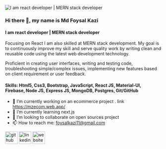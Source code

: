 
![I am react developer | MERN stack developer](https://media-exp1.licdn.com/dms/image/C5616AQFqPudpNczTsw/profile-displaybackgroundimage-shrink_350_1400/0/1630571591189?e=1637193600&v=beta&t=55DDDukn8XsSaLWEBRm3gUroCiA52FJWAmdnfTX2POc)
### Hi there 👋, my name is Md Foysal Kazi
#### I am react developer | MERN stack developer

Focusing on React I am also skilled at MERN stack development. My goal is to continuously improve my skill and serve quality work by writing clean and reusable code using the latest web development technology.

Proficient in creating user interfaces, writing and testing code, troubleshooting simple/complex issues, implementing new features based on client requirement or user feedback.

#### Skills: Html5, Css3, Bootstrap, JavaScript, React JS, Material-UI, Firebase, Node JS, Express JS, MongoDB, Postgres, Git/GitHub

- 🔭 I’m currently working on an ecommerce project . link https://mzecom.web.app/ 
- 🌱 I’m currently learning next.js 
- 👯 I’m looking to collaborate on open sources project  
- 📫 How to reach me: foysalkazi11@gmail.com 


[<img src='https://cdn.jsdelivr.net/npm/simple-icons@3.0.1/icons/github.svg' alt='github' height='40'>](https://github.com/foysalkazi11)  [<img src='https://cdn.jsdelivr.net/npm/simple-icons@3.0.1/icons/linkedin.svg' alt='linkedin' height='40'>](https://www.linkedin.com/in/mdfoysalkazi11/)  [<img src='https://cdn.jsdelivr.net/npm/simple-icons@3.0.1/icons/icloud.svg' alt='website' height='40'>](https://foysalkazi11.github.io/react-protfolio-project/)  

